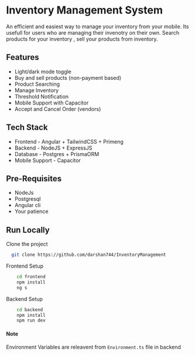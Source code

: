 # Inventory Management System

An efficient and easiest way to manage your inventory from your mobile.
Its usefull for users who are managing their invenotry on their own. Search products for your inventory , sell your products from inventory.

## Features

- Light/dark mode toggle
- Buy and sell products (non-payment based)
- Product Searching
- Manage Inventory
- Threshold Notification
- Mobile Support with Capacitor
- Accept and Cancel Order (vendors)

## Tech Stack

- Frontend - Angular + TailwindCSS + Primeng
- Backend - NodeJS + ExpressJS
- Database - Postgres + PrismaORM
- Mobile Support - Capacitor

## Pre-Requisites

- NodeJs
- Postgresql
- Angular cli
- Your patience

## Run Locally

Clone the project

```bash
  git clone https://github.com/darshan744/InventoryManagement
```

Frontend Setup

```bash
    cd frontend
    npm install
    ng s
```

Backend Setup

```bash
    cd backend
    npm install
    npm run dev
```

#### Note

Environment Variables are releavent from `Environment.ts` file in backend
